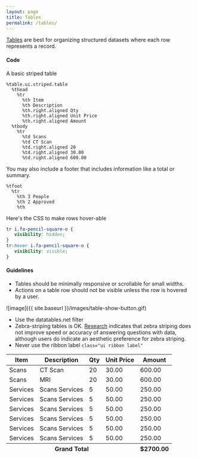 ```yaml
---
layout: page
title: Tables
permalink: /tables/
---
```



[Tables](http://semantic-ui.com/collections/table.html#single-line) are best for organizing structured datasets where each row represents a record.
#### Code
A basic striped table

```haml
%table.ui.striped.table
  %thead
    %tr
      %th Item
      %th Description
      %th.right.aligned Qty
      %th.right.aligned Unit Price
      %th.right.aligned Amount
  %tbody
    %tr
      %td Scans
      %td CT Scan
      %td.right.aligned 20
      %td.right.aligned 30.00
      %td.right.aligned 600.00
```		
You may also include a footer that includes information like a total or summary.

```haml
%tfoot
  %tr
    %th 3 People
    %th 2 Approved
    %th
```	  
Here's the CSS to make rows hover-able

```css
tr i.fa-pencil-square-o {
   visibility: hidden;
}
tr:hover i.fa-pencil-square-o {
   visibility: visible;
}
```

#### Guidelines
- Tables should be minimally responsive or scrollable for small widths.
- Actions on a table row should not be visible unless the row is hovered by a user.

![image]({{ site.baseurl }}/images/table-show-button.gif)

- Use the datatables.net filter 
- Zebra-striping tables is OK. [Research][zebra] indicates that zebra striping does not improve speed or accuracy of answering questions with data, although users do indicate an aesthetic preference for zebra striping.
- Never use the ribbon label `class="ui ribbon label"`

[zebra]: http://alistapart.com/article/zebrastripingmoredataforthecase

<table class="ui striped table">
  <thead>
    <tr>
      <th>Item</th>
      <th>Description</th>
      <th class="right aligned">Qty</th>
      <th class="right aligned" >Unit Price</th>
      <th class="right aligned">Amount</th>
    </tr>
  </thead>
  <tbody>
    <tr>
      <td>Scans</td>
      <td>CT Scan</td>
      <td class="right aligned">20</td>
      <td class="right aligned">30.00</td>
      <td class="right aligned">600.00</td>
    </tr>
    <tr>
      <td>Scans</td>
      <td>MRI</td>
      <td class="right aligned">20</td>
      <td class="right aligned">30.00</td>
      <td class="right aligned">600.00</td>
    </tr>
    <tr>
      <td>Services</td>
      <td>Scans Services</td>
      <td class="right aligned">5</td>
      <td class="right aligned">50.00</td>
      <td class="right aligned">250.00</td>
    </tr>
    <tr>
      <td>Services</td>
      <td>Scans Services</td>
      <td class="right aligned">5</td>
      <td class="right aligned">50.00</td>
      <td class="right aligned">250.00</td>
    </tr>
    <tr>
      <td>Services</td>
      <td>Scans Services</td>
      <td class="right aligned">5</td>
      <td class="right aligned">50.00</td>
      <td class="right aligned">250.00</td>
    </tr>
    <tr>
      <td>Services</td>
      <td>Scans Services</td>
      <td class="right aligned">5</td>
      <td class="right aligned">50.00</td>
      <td class="right aligned">250.00</td>
    </tr>
    <tr>
      <td>Services</td>
      <td>Scans Services</td>
      <td class="right aligned">5</td>
      <td class="right aligned">50.00</td>
      <td class="right aligned">250.00</td>
    </tr>
    <tr>
      <td>Services</td>
      <td>Scans Services</td>
      <td class="right aligned">5</td>
      <td class="right aligned">50.00</td>
      <td class="right aligned">250.00</td>
    </tr>
  </tbody>
  <tfoot>
  <tr>
    <th colspan="4" class="right aligned">
      <strong>Grand Total</strong>
    </th>
    <th class="right aligned">
      <strong>$2700.00</strong>
  </th>
  </tfoot>
</table>


